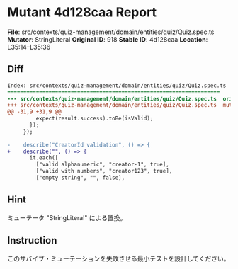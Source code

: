 # Mutant 4d128caa Report

**File**: src/contexts/quiz-management/domain/entities/quiz/Quiz.spec.ts
**Mutator**: StringLiteral
**Original ID**: 918
**Stable ID**: 4d128caa
**Location**: L35:14–L35:36

## Diff

```diff
Index: src/contexts/quiz-management/domain/entities/quiz/Quiz.spec.ts
===================================================================
--- src/contexts/quiz-management/domain/entities/quiz/Quiz.spec.ts	original
+++ src/contexts/quiz-management/domain/entities/quiz/Quiz.spec.ts	mutated #918
@@ -31,9 +31,9 @@
         expect(result.success).toBe(isValid);
       });
     });
 
-    describe("CreatorId validation", () => {
+    describe("", () => {
       it.each([
         ["valid alphanumeric", "creator-1", true],
         ["valid with numbers", "creator123", true],
         ["empty string", "", false],
```

## Hint

ミューテータ "StringLiteral" による置換。

## Instruction

このサバイブ・ミューテーションを失敗させる最小テストを設計してください。
